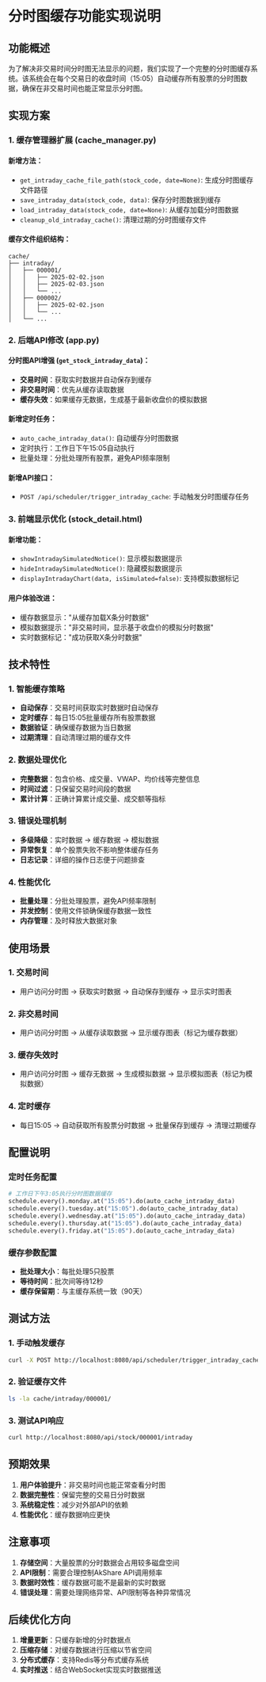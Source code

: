 # 分时图缓存功能实现说明

## 功能概述

为了解决非交易时间分时图无法显示的问题，我们实现了一个完整的分时图缓存系统。该系统会在每个交易日的收盘时间（15:05）自动缓存所有股票的分时图数据，确保在非交易时间也能正常显示分时图。

## 实现方案

### 1. 缓存管理器扩展 (cache_manager.py)

#### 新增方法：
- `get_intraday_cache_file_path(stock_code, date=None)`: 生成分时图缓存文件路径
- `save_intraday_data(stock_code, data)`: 保存分时图数据到缓存
- `load_intraday_data(stock_code, date=None)`: 从缓存加载分时图数据
- `cleanup_old_intraday_cache()`: 清理过期的分时图缓存文件

#### 缓存文件组织结构：
```
cache/
├── intraday/
│   ├── 000001/
│   │   ├── 2025-02-02.json
│   │   ├── 2025-02-03.json
│   │   └── ...
│   ├── 000002/
│   │   ├── 2025-02-02.json
│   │   └── ...
│   └── ...
```

### 2. 后端API修改 (app.py)

#### 分时图API增强 (`get_stock_intraday_data`)：
- **交易时间**：获取实时数据并自动保存到缓存
- **非交易时间**：优先从缓存读取数据
- **缓存失效**：如果缓存无数据，生成基于最新收盘价的模拟数据

#### 新增定时任务：
- `auto_cache_intraday_data()`: 自动缓存分时图数据
- 定时执行：工作日下午15:05自动执行
- 批量处理：分批处理所有股票，避免API频率限制

#### 新增API接口：
- `POST /api/scheduler/trigger_intraday_cache`: 手动触发分时图缓存任务

### 3. 前端显示优化 (stock_detail.html)

#### 新增功能：
- `showIntradaySimulatedNotice()`: 显示模拟数据提示
- `hideIntradaySimulatedNotice()`: 隐藏模拟数据提示
- `displayIntradayChart(data, isSimulated=false)`: 支持模拟数据标记

#### 用户体验改进：
- 缓存数据显示："从缓存加载X条分时数据"
- 模拟数据提示："非交易时间，显示基于收盘价的模拟分时数据"
- 实时数据标记："成功获取X条分时数据"

## 技术特性

### 1. 智能缓存策略
- **自动保存**：交易时间获取实时数据时自动保存
- **定时缓存**：每日15:05批量缓存所有股票数据
- **数据验证**：确保缓存数据为当日数据
- **过期清理**：自动清理过期的缓存文件

### 2. 数据处理优化
- **完整数据**：包含价格、成交量、VWAP、均价线等完整信息
- **时间过滤**：只保留交易时间段的数据
- **累计计算**：正确计算累计成交量、成交额等指标

### 3. 错误处理机制
- **多级降级**：实时数据 → 缓存数据 → 模拟数据
- **异常恢复**：单个股票失败不影响整体缓存任务
- **日志记录**：详细的操作日志便于问题排查

### 4. 性能优化
- **批量处理**：分批处理股票，避免API频率限制
- **并发控制**：使用文件锁确保缓存数据一致性
- **内存管理**：及时释放大数据对象

## 使用场景

### 1. 交易时间
- 用户访问分时图 → 获取实时数据 → 自动保存到缓存 → 显示实时图表

### 2. 非交易时间
- 用户访问分时图 → 从缓存读取数据 → 显示缓存图表（标记为缓存数据）

### 3. 缓存失效时
- 用户访问分时图 → 缓存无数据 → 生成模拟数据 → 显示模拟图表（标记为模拟数据）

### 4. 定时缓存
- 每日15:05 → 自动获取所有股票分时数据 → 批量保存到缓存 → 清理过期缓存

## 配置说明

### 定时任务配置
```python
# 工作日下午3:05执行分时图数据缓存
schedule.every().monday.at("15:05").do(auto_cache_intraday_data)
schedule.every().tuesday.at("15:05").do(auto_cache_intraday_data)
schedule.every().wednesday.at("15:05").do(auto_cache_intraday_data)
schedule.every().thursday.at("15:05").do(auto_cache_intraday_data)
schedule.every().friday.at("15:05").do(auto_cache_intraday_data)
```

### 缓存参数配置
- **批处理大小**：每批处理5只股票
- **等待时间**：批次间等待12秒
- **缓存保留期**：与主缓存系统一致（90天）

## 测试方法

### 1. 手动触发缓存
```bash
curl -X POST http://localhost:8080/api/scheduler/trigger_intraday_cache
```

### 2. 验证缓存文件
```bash
ls -la cache/intraday/000001/
```

### 3. 测试API响应
```bash
curl http://localhost:8080/api/stock/000001/intraday
```

## 预期效果

1. **用户体验提升**：非交易时间也能正常查看分时图
2. **数据完整性**：保留完整的交易日分时数据
3. **系统稳定性**：减少对外部API的依赖
4. **性能优化**：缓存数据响应更快

## 注意事项

1. **存储空间**：大量股票的分时数据会占用较多磁盘空间
2. **API限制**：需要合理控制AkShare API调用频率
3. **数据时效性**：缓存数据可能不是最新的实时数据
4. **错误处理**：需要处理网络异常、API限制等各种异常情况

## 后续优化方向

1. **增量更新**：只缓存新增的分时数据点
2. **压缩存储**：对缓存数据进行压缩以节省空间
3. **分布式缓存**：支持Redis等分布式缓存系统
4. **实时推送**：结合WebSocket实现实时数据推送